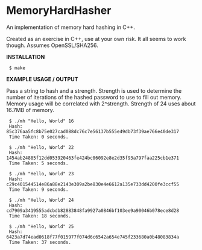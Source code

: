 MemoryHardHasher
================

An implementation of memory hard hashing in C++.  

Created as an exercise in C++, use at your own risk.  It all seems to work 
though.  Assumes OpenSSL/SHA256.

**INSTALLATION**

     $ make

**EXAMPLE USAGE / OUTPUT**

Pass a string to hash and a strength.  Strength is used to determine the number 
of iterations of the hashed password to use to fill out memory.  Memory usage 
will be correlated with 2^strength.  Strength of 24 uses about 16.7MB of memory.

     $ ./mh "Hello, World" 16
     Hash: 85c376aa5fc8b75e027cad088dc76c7e56137b555e49db73f39ae766e40de317
     Time Taken: 0 seconds.

     $ ./mh "Hello, World" 22
     Hash: 1454ab24885f12dd053920463fe424bc06092e8e2d35f93a797faa225cb1e371
     Time Taken: 5 seconds.

     $ ./mh "Hello, World" 23
     Hash: c29c401544514e86a88e2143e309a2be830e4e6612a135e733dd4200fe3ccf55
     Time Taken: 9 seconds.

     $ ./mh "Hello, World" 24
     Hash: cd7909a3419555adcbdb82883848fa9927a0846bf103ee9a90046b078ece8d28
     Time Taken: 18 seconds.

     $ ./mh "Hello, World" 25
     Hash: 6423a7d74ead0618f77f015977f074d6c6542a654e745f233680a0b48083834a
     Time Taken: 37 seconds.
